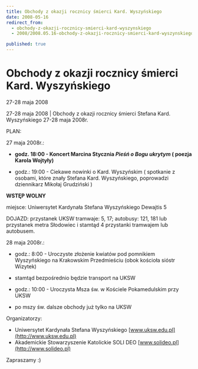 ```yaml
---
title: Obchody z okazji rocznicy śmierci Kard. Wyszyńskiego
date: 2008-05-16
redirect_from: 
  - obchody-z-okazji-rocznicy-smierci-kard-wyszynskiego
  - 2008/2008.05.16-obchody-z-okazji-rocznicy-smierci-kard-wyszynskiego

published: true
---
```




# Obchody z okazji rocznicy śmierci Kard. Wyszyńskiego

<time>27-28 maja 2008</time>

27-28 maja 2008 | 
Obchody z okazji rocznicy śmierci Stefana Kard. Wyszyńskiego 27-28 maja 2008r.

PLAN:

27 maja 2008r.:

- **godz. 18:00 - Koncert Marcina Stycznia *Pieśń o Bogu ukrytym* ( poezja Karola Wojtyły)**

- godz.: 19:00 - Ciekawe nowinki o Kard. Wyszyńskim ( spotkanie z osobami, które znały Stefana Kard. Wyszyńskiego, poprowadzi dziennikarz Mikołaj Grudziński )

**WSTĘP WOLNY**

miejsce: Uniwersytet Kardynała Stefana Wyszyńskiego
Dewajtis 5

DOJAZD: przystanek UKSW
tramwaje: 5, 17;
autobusy: 121, 181
lub przystanek metra Słodowiec i stamtąd 4 przystanki tramwajem lub autobusem.

28 maja 2008r.:

- godz.: 8:00 - Uroczyste złożenie kwiatów pod pomnikiem Wyszyńskiego na Krakowskim Przedmieściu (obok kościoła sióstr Wizytek)
- stamtąd bezpośrednio będzie transport na UKSW

- godz.: 10:00 - Uroczysta Msza św. w Kościele Pokamedulskim przy UKSW

- po mszy św. dalsze obchody już tylko na UKSW

Organizatorzy:

- Uniwersytet Kardynała Stefana Wyszyńskiego [www.uksw.edu.pl](http://www.uksw.edu.pl)
- Akademickie Stowarzyszenie Katolickie SOLI DEO [www.solideo.pl](http://www.solideo.pl)

Zapraszamy :)


<!--CONTENT FROM OLD SERVER (jos before 2013): 27-28 maja 2008 | 
Obchody z okazji rocznicy śmierci Stefana Kard. Wyszyńskiego 27-28 maja 2008r.



PLAN:



27 maja 2008r.:



- **godz. 18:00 - Koncert Marcina Stycznia *Pieśń o Bogu ukrytym* ( poezja Karola Wojtyły)**



- godz.: 19:00 - Ciekawe nowinki o Kard. Wyszyńskim ( spotkanie z osobami, które znały Stefana Kard. Wyszyńskiego, poprowadzi dziennikarz Mikołaj Grudziński )



**WSTĘP WOLNY**



miejsce: Uniwersytet Kardynała Stefana Wyszyńskiego
Dewajtis 5



DOJAZD: przystanek UKSW
tramwaje: 5, 17;
autobusy: 121, 181
lub przystanek metra Słodowiec i stamtąd 4 przystanki tramwajem lub autobusem.



28 maja 2008r.:



- godz.: 8:00 - Uroczyste złożenie kwiatów pod pomnikiem Wyszyńskiego na Krakowskim Przedmieściu (obok kościoła sióstr Wizytek)
- stamtąd bezpośrednio będzie transport na UKSW



- godz.: 10:00 - Uroczysta Msza św. w Kościele Pokamedulskim przy UKSW



- po mszy św. dalsze obchody już tylko na UKSW



Organizatorzy:



- Uniwersytet Kardynała Stefana Wyszyńskiego [www.uksw.edu.pl](http://www.uksw.edu.pl)
- Akademickie Stowarzyszenie Katolickie SOLI DEO [www.solideo.pl](http://www.solideo.pl)



Zapraszamy :)

-->

<!--{{json:{"created_date":"2008-05-16 11:33:51","publish_down":"0000-00-00 00:00:00","id":"630"}}}-->